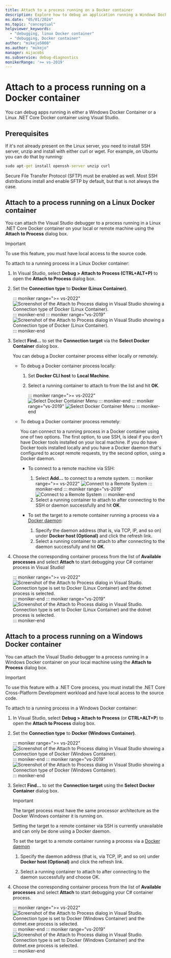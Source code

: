 ```yaml
---
title: Attach to a process running on a Docker container
description: Explore how to debug an application running a Windows Docker container or a Linux .NET Core Docker container by using Visual Studio.
ms.date: "05/01/2024"
ms.topic: "conceptual"
helpviewer_keywords:
  - "debugging, linux Docker container"
  - "debugging, Docker container"
author: "mikejo5000"
ms.author: "mikejo"
manager: mijacobs
ms.subservice: debug-diagnostics
monikerRange: '>= vs-2019'
---
```


# Attach to a process running on a Docker container

You can debug apps running in either a Windows Docker Container or a Linux .NET Core Docker container using Visual Studio.

## Prerequisites

If it's not already present on the Linux server, you need to install SSH server, unzip and install with either curl or wget. For example, on Ubuntu you can do that by running:

```cmd
sudo apt-get install openssh-server unzip curl
```

Secure File Transfer Protocol (SFTP) must be enabled as well. Most SSH distributions install and enable SFTP by default, but that is not always the case.

## Attach to a process running on a Linux Docker container

You can attach the Visual Studio debugger to a process running in a Linux .NET Core Docker container on your local or remote machine using the **Attach to Process** dialog box.

> [!IMPORTANT]
> To use this feature, you must have local access to the source code.

To attach to a running process in a Linux Docker container:

1. In Visual Studio, select **Debug > Attach to Process (CTRL+ALT+P)** to open the **Attach to Process** dialog box.

2. Set the **Connection type** to **Docker (Linux Container)**.

   ::: moniker range=">= vs-2022"
   ![Screenshot of the Attach to Process dialog in Visual Studio showing a Connection type of Docker (Linux Container).](../debugger/media/vs-2022/attach-process-menu.png "Attach_To_Process_Menu")
   ::: moniker-end
   ::: moniker range="vs-2019"
   ![Screenshot of the Attach to Process dialog in Visual Studio showing a Connection type of Docker (Linux Container).](../debugger/media/attach-process-menu.png "Attach_To_Process_Menu")
   ::: moniker-end

3. Select **Find...** to set the **Connection target** via the **Select Docker Container** dialog box.

    You can debug a Docker container process either locally or remotely.

    - To debug a Docker container process locally:

      1. Set **Docker CLI host** to **Local Machine**.
      1. Select a running container to attach to from the list and hit **OK**.

         ::: moniker range=">= vs-2022"
         ![Select Docker Container Menu](../debugger/media/vs-2022/select-docker-container.png "Select_Docker_Container_Menu")
         ::: moniker-end
         ::: moniker range="vs-2019"
         ![Select Docker Container Menu](../debugger/media/select-docker-container.png "Select_Docker_Container_Menu")
         ::: moniker-end

    - To debug a Docker container process remotely:

      You can connect to a running process in a Docker container using one of two options. The first option, to use SSH, is ideal if you don't have Docker tools installed on your local machine. If you do have Docker tools installed locally and you have a Docker daemon that's configured to accept remote requests, try the second option, using a Docker daemon.

      - To connect to a remote machine via SSH:

        1. Select **Add...** to connect to a remote system.
           ::: moniker range=">= vs-2022"
           ![Connect to a Remote System](../debugger/media/vs-2022/connect-remote-system.png "Connect to a Remote System")
           ::: moniker-end
           ::: moniker range="vs-2019"
           ![Connect to a Remote System](../debugger/media/connect-remote-system.png "Connect to a Remote System")
           ::: moniker-end
        1. Select a running container to attach to after connecting to the SSH or daemon successfully and hit **OK**.

      - To set the target to a remote container running a process via a [Docker daemon](https://docs.docker.com/engine/reference/commandline/dockerd/):

        1. Specify the daemon address (that is, via TCP, IP, and so on) under **Docker host (Optional)** and click the refresh link.
        1. Select a running container to attach to after connecting to the daemon successfully and hit **OK**.

4. Choose the corresponding container process from the list of **Available processes** and select **Attach** to start debugging your C# container process in Visual Studio!

   ::: moniker range=">= vs-2022"   
   ![Screenshot of the Attach to Process dialog in Visual Studio. Connection type is set to Docker (Linux Container) and the dotnet process is selected.](../debugger/media/vs-2022/docker-attach-complete.png "Completed Linux Docker Attach Menu")
   ::: moniker-end
   ::: moniker range="vs-2019"   
   ![Screenshot of the Attach to Process dialog in Visual Studio. Connection type is set to Docker (Linux Container) and the dotnet process is selected.](../debugger/media/docker-attach-complete.png "Completed Linux Docker Attach Menu")
   ::: moniker-end

## Attach to a process running on a Windows Docker container

You can attach the Visual Studio debugger to a process running in a Windows Docker container on your local machine using the **Attach to Process** dialog box.

> [!IMPORTANT]
> To use this feature with a .NET Core process, you must install the .NET Core Cross-Platform Development workload and have local access to the source code.

To attach to a running process in a Windows Docker container:

1. In Visual Studio, select **Debug > Attach to Process** (or **CTRL+ALT+P**) to open the **Attach to Process** dialog box.

2. Set the **Connection type** to **Docker (Windows Container)**.

   ::: moniker range=">= vs-2022"  
   ![Screenshot of the Attach to Process dialog in Visual Studio showing a Connection type of Docker (Windows Container).](../debugger/media/vs-2022/attach-process-menu-docker-windows.png "Attach_To_Process_Menu")
   ::: moniker-end
   ::: moniker range="vs-2019"  
   ![Screenshot of the Attach to Process dialog in Visual Studio showing a Connection type of Docker (Windows Container).](../debugger/media/attach-process-menu-docker-windows.png "Attach_To_Process_Menu")
   ::: moniker-end

3. Select **Find...** to set the **Connection target** using the **Select Docker Container** dialog box.

   > [!IMPORTANT]
   > The target process must have the same processor architecture as the Docker Windows container it is running on.

   Setting the target to a remote container via SSH is currently unavailable and can only be done using a Docker daemon.

   To set the target to a remote container running a process via a [Docker daemon](https://docs.docker.com/engine/reference/commandline/dockerd/)

   1. Specify the daemon address (that is, via TCP, IP, and so on) under **Docker host (Optional)** and click the refresh link.

   1. Select a running container to attach to after connecting to the daemon successfully and choose OK.

4. Choose the corresponding container process from the list of **Available processes** and select **Attach** to start debugging your C# container process.

   ::: moniker range=">= vs-2022"  
   ![Screenshot of the Attach to Process dialog in Visual Studio. Connection type is set to Docker (Windows Container) and the dotnet.exe process is selected.](../debugger/media/vs-2022/docker-attach-complete-windows.png "Completed Windows Docker Attach Menu")
   ::: moniker-end
   ::: moniker range="vs-2019"  
   ![Screenshot of the Attach to Process dialog in Visual Studio. Connection type is set to Docker (Windows Container) and the dotnet.exe process is selected.](../debugger/media/docker-attach-complete-windows.png "Completed Windows Docker Attach Menu")
   ::: moniker-end
